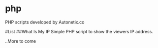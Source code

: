 # php
PHP scripts developed by Autonetix.co

#List
##What Is My IP
Simple PHP script to show the viewers IP address.

..More to come
